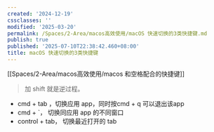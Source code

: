 ```yaml
---
created: '2024-12-19'
cssclasses: ''
modified: '2025-03-20'
permalink: /Spaces/2-Area/macos高效使用/macOS 快速切换的3类快捷键.md
publish: true
published: '2025-07-10T22:38:42.460+08:00'
title: macOS 快速切换的3类快捷键
---
```

[[Spaces/2-Area/macos高效使用/macos 和空格配合的快捷键]]

> 加 shift 就是逆过程。

- cmd + tab ，切换应用 app，同时按cmd + q 可以退出该app
- cmd + \`， 切换同应用 app 的不同窗口
- control + tab， 切换最近打开的 tab